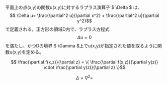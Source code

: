 平面上の点(x,y)の関数u(x,y)に対するラプラス演算子 $ \Delta $ は、
$$ \Delta u= \frac{\partial^2 u}{\partial x^2} + \frac{\partial^2 u}{\partial y^2}$$
で定義される。正方形の領域D内で、ラプラス方程式
$$ \Delta u = 0 $$
を満たし、かつDの境界 $ \Gamma $上でu(x,y)が指定された値を取るように関数u(x,y)を定める。


$$ \frac{\partial f(x,z)}{\partial z} = \{ \frac{\partial f(x,z)}{\partial y(z)} \cdot \frac{\partial y(z)}{\partial z} \}$$

$$ \Delta =  \nabla^2 = $$
